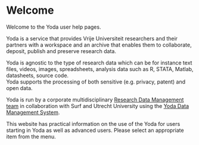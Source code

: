 # Welcome
Welcome to the Yoda user help pages. 

Yoda is a service that provides Vrije Universiteit researchers and their partners with a workspace and an archive that enables them 
to collaborate, deposit, publish and preserve research data.

Yoda is agnostic to the type of research data which can be for instance text 
files, videos, images, spreadsheets, analysis data such as R, STATA, Matlab, datasheets, source code.  
Yoda supports the processing of both sensitive (e.g. privacy, patent) and open data.
 
Yoda is run by a corporate multidisciplinary 
[Research Data Management team](https://ub.vu.nl/nl/Images/DEF_VUAmsterdamResearchSupporProgrammeA3-HR-zonder_tcm253-934314.pdf) in collaboration with Surf and Utrecht University
using the [Yoda Data Management System](https://github.com/search?q=topic:yoda+org:UtrechtUniversity).

This website has practical information on the use of the Yoda for users starting in Yoda as well as advanced users.
Please select an appropriate item from the menu.
